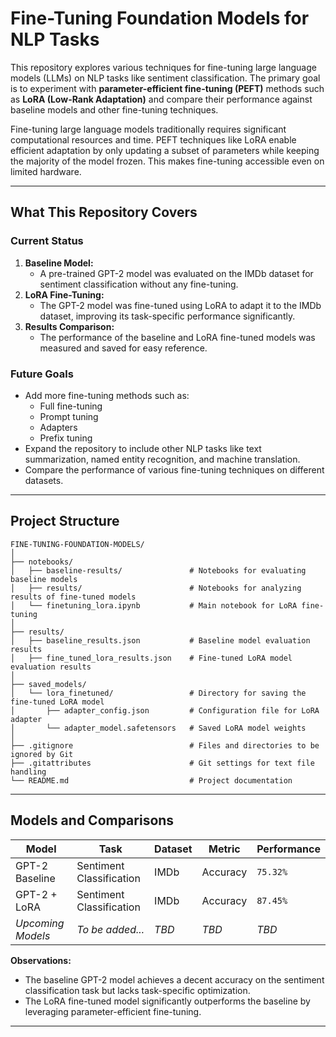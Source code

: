 # Fine-Tuning Foundation Models for NLP Tasks

This repository explores various techniques for fine-tuning large language models (LLMs) on NLP tasks like sentiment classification. The primary goal is to experiment with **parameter-efficient fine-tuning (PEFT)** methods such as **LoRA (Low-Rank Adaptation)** and compare their performance against baseline models and other fine-tuning techniques.

Fine-tuning large language models traditionally requires significant computational resources and time. PEFT techniques like LoRA enable efficient adaptation by only updating a subset of parameters while keeping the majority of the model frozen. This makes fine-tuning accessible even on limited hardware.

---

## **What This Repository Covers**
### **Current Status**
1. **Baseline Model:**
   - A pre-trained GPT-2 model was evaluated on the IMDb dataset for sentiment classification without any fine-tuning.
2. **LoRA Fine-Tuning:**
   - The GPT-2 model was fine-tuned using LoRA to adapt it to the IMDb dataset, improving its task-specific performance significantly.
3. **Results Comparison:**
   - The performance of the baseline and LoRA fine-tuned models was measured and saved for easy reference.

### **Future Goals**
- Add more fine-tuning methods such as:
  - Full fine-tuning
  - Prompt tuning
  - Adapters
  - Prefix tuning
- Expand the repository to include other NLP tasks like text summarization, named entity recognition, and machine translation.
- Compare the performance of various fine-tuning techniques on different datasets.

---

## **Project Structure**

```
FINE-TUNING-FOUNDATION-MODELS/
│
├── notebooks/
│   ├── baseline-results/               # Notebooks for evaluating baseline models
│   ├── results/                        # Notebooks for analyzing results of fine-tuned models
│   └── finetuning_lora.ipynb           # Main notebook for LoRA fine-tuning
│
├── results/
│   ├── baseline_results.json           # Baseline model evaluation results
│   ├── fine_tuned_lora_results.json    # Fine-tuned LoRA model evaluation results
│
├── saved_models/
│   └── lora_finetuned/                 # Directory for saving the fine-tuned LoRA model
│       ├── adapter_config.json         # Configuration file for LoRA adapter
│       └── adapter_model.safetensors   # Saved LoRA model weights
│
├── .gitignore                          # Files and directories to be ignored by Git
├── .gitattributes                      # Git settings for text file handling
└── README.md                           # Project documentation
```

---

## **Models and Comparisons**

| **Model**         | **Task**                | **Dataset** | **Metric**       | **Performance**     |
|--------------------|-------------------------|-------------|------------------|---------------------|
| GPT-2 Baseline     | Sentiment Classification | IMDb        | Accuracy         | `75.32%`            |
| GPT-2 + LoRA       | Sentiment Classification | IMDb        | Accuracy         | `87.45%`            |
| _Upcoming Models_  | _To be added..._        | _TBD_       | _TBD_            | _TBD_               |

**Observations:**
- The baseline GPT-2 model achieves a decent accuracy on the sentiment classification task but lacks task-specific optimization.
- The LoRA fine-tuned model significantly outperforms the baseline by leveraging parameter-efficient fine-tuning.

---

